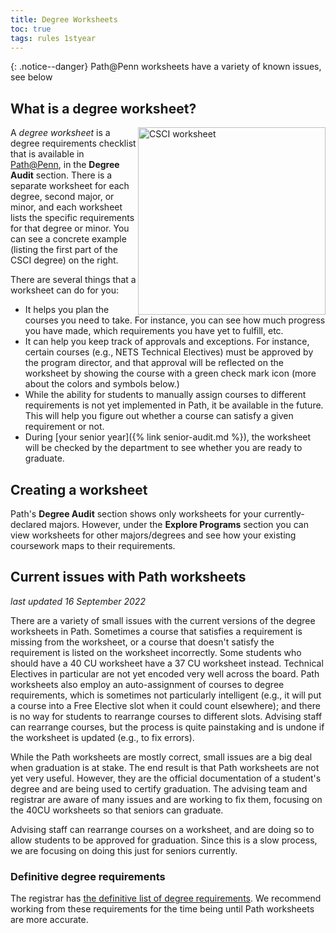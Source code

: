 ```yaml
---
title: Degree Worksheets
toc: true
tags: rules 1styear
---
```


{: .notice--danger}
Path@Penn worksheets have a variety of known issues, see below

## What is a degree worksheet?

<img alt="CSCI worksheet" src="{% link /assets/images/worksheet-csci-partial.png %}" align="right" width="300"> A _degree worksheet_ is a degree requirements checklist that is available in [Path@Penn](https://courses.upenn.edu), in the **Degree Audit** section. There is a separate worksheet for each degree, second major, or minor, and each worksheet lists the specific requirements for that degree or minor. You can see a concrete example (listing the first part of the CSCI degree) on the right.

There are several things that a worksheet can do for you: 

  * It helps you plan the courses you need to take. For instance, you can see how much progress you have made, which requirements you have yet to fulfill, etc.
  * It can help you keep track of approvals and exceptions. For instance, certain courses (e.g., NETS Technical Electives) must be approved by the program director, and that approval will be reflected on the worksheet by showing the course with a green check mark icon (more about the colors and symbols below.)
  * While the ability for students to manually assign courses to different requirements is not yet implemented in Path, it be available in the future. This will help you figure out whether a course can satisfy a given requirement or not. 
* During [your senior year]({% link senior-audit.md %}), the worksheet will be checked by the department to see whether you are ready to graduate.

## Creating a worksheet

Path's **Degree Audit** section shows only worksheets for your currently-declared majors. However, under the **Explore Programs** section you can view worksheets for other majors/degrees and see how your existing coursework maps to their requirements.

## Current issues with Path worksheets

*last updated 16 September 2022*

There are a variety of small issues with the current versions of the degree worksheets in Path. Sometimes a course that satisfies a requirement is missing from the worksheet, or a course that doesn't satisfy the requirement is listed on the worksheet incorrectly. Some students who should have a 40 CU worksheet have a 37 CU worksheet instead. Technical Electives in particular are not yet encoded very well across the board. Path worksheets also employ an auto-assignment of courses to degree requirements, which is sometimes not particularly intelligent (e.g., it will put a course into a Free Elective slot when it could count elsewhere); and there is no way for students to rearrange courses to different slots. Advising staff can rearrange courses, but the process is quite painstaking and is undone if the worksheet is updated (e.g., to fix errors).

While the Path worksheets are mostly correct, small issues are a big deal when graduation is at stake. The end result is that Path worksheets are not yet very useful. However, they are the official documentation of a student's degree and are being used to certify graduation. The advising team and registrar are aware of many issues and are working to fix them, focusing on the 40CU worksheets so that seniors can graduate.

Advising staff can rearrange courses on a worksheet, and are doing so to allow students to be approved for graduation. Since this is a slow process, we are focusing on doing this just for seniors currently. 

### Definitive degree requirements

The registrar has [the definitive list of degree requirements](https://catalog.upenn.edu/undergraduate/engineering-applied-science/majors/). We recommend working from these requirements for the time being until Path worksheets are more accurate.